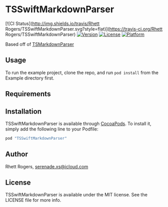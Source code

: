 # TSSwiftMarkdownParser

[![CI Status](http://img.shields.io/travis/Rhett Rogers/TSSwiftMarkdownParser.svg?style=flat)](https://travis-ci.org/Rhett Rogers/TSSwiftMarkdownParser)
[![Version](https://img.shields.io/cocoapods/v/TSSwiftMarkdownParser.svg?style=flat)](http://cocoapods.org/pods/TSSwiftMarkdownParser)
[![License](https://img.shields.io/cocoapods/l/TSSwiftMarkdownParser.svg?style=flat)](http://cocoapods.org/pods/TSSwiftMarkdownParser)
[![Platform](https://img.shields.io/cocoapods/p/TSSwiftMarkdownParser.svg?style=flat)](http://cocoapods.org/pods/TSSwiftMarkdownParser)

Based off of [TSMarkdownParser](http://github.com/laptobbe/TSMarkdownParser)

## Usage

To run the example project, clone the repo, and run `pod install` from the Example directory first.

## Requirements

## Installation

TSSwiftMarkdownParser is available through [CocoaPods](http://cocoapods.org). To install
it, simply add the following line to your Podfile:

```ruby
pod "TSSwiftMarkdownParser"
```

## Author

Rhett Rogers, serenade.xs@icloud.com

## License

TSSwiftMarkdownParser is available under the MIT license. See the LICENSE file for more info.
